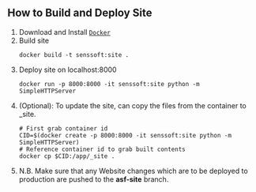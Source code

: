 How to Build and Deploy Site
----------------------------

1. Download and Install [``Docker``](http://docker.com)
2. Build site
    ```
    docker build -t senssoft:site .
    ```
3. Deploy site on localhost:8000
    ```
    docker run -p 8000:8000 -it senssoft:site python -m SimpleHTTPServer 
    ```
4. (Optional): To update the site, can copy the files from the container to _site.
    ```
    # First grab container id
    CID=$(docker create -p 8000:8000 -it senssoft:site python -m SimpleHTTPServer)
    # Reference container id to grab built contents
    docker cp $CID:/app/_site .
    ```
5. N.B. Make sure that any Website changes which are to be deployed to production are pushed
   to the **asf-site** branch.